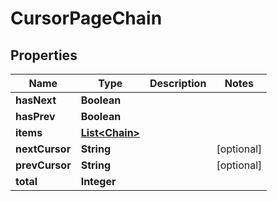 

# CursorPageChain


## Properties

| Name | Type | Description | Notes |
|------------ | ------------- | ------------- | -------------|
|**hasNext** | **Boolean** |  |  |
|**hasPrev** | **Boolean** |  |  |
|**items** | [**List&lt;Chain&gt;**](Chain.md) |  |  |
|**nextCursor** | **String** |  |  [optional] |
|**prevCursor** | **String** |  |  [optional] |
|**total** | **Integer** |  |  |



